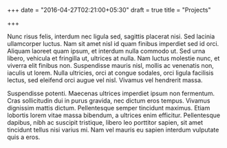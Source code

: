 +++
date = "2016-04-27T02:21:00+05:30"
draft = true
title = "Projects"

+++

Nunc risus felis, interdum nec ligula sed, sagittis placerat nisi. Sed lacinia ullamcorper luctus. Nam sit amet nisl id quam finibus imperdiet sed id orci. Aliquam laoreet quam ipsum, et interdum nulla commodo ut. Sed urna libero, vehicula et fringilla ut, ultrices at nulla. Nam luctus molestie nunc, et viverra elit finibus non. Suspendisse mauris nisl, mollis ac venenatis non, iaculis ut lorem. Nulla ultricies, orci at congue sodales, orci ligula facilisis lectus, sed eleifend orci augue vel nisl. Vivamus vel hendrerit massa.

Suspendisse potenti. Maecenas ultrices imperdiet ipsum non fermentum. Cras sollicitudin dui in purus gravida, nec dictum eros tempus. Vivamus dignissim mattis dictum. Pellentesque semper tincidunt maximus. Etiam lobortis lorem vitae massa bibendum, a ultrices enim efficitur. Pellentesque dapibus, nibh ac suscipit tristique, libero leo porttitor sapien, sit amet tincidunt tellus nisi varius mi. Nam vel mauris eu sapien interdum vulputate quis a eros.
